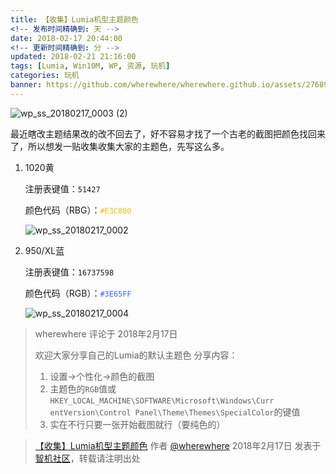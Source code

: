 ```yaml
---
title: 【收集】Lumia机型主题颜色
<!-- 发布时间精确到: 天 -->
date: 2018-02-17 20:44:00
<!-- 更新时间精确到: 分 -->
updated: 2018-02-21 21:16:00
tags: [Lumia, Win10M, WP, 资源, 玩机]
categories: 玩机
banner: https://github.com/wherewhere/wherewhere.github.io/assets/27689196/fbae4701-9e4b-4c2b-99ab-416d197ad4ee
---
```

![wp_ss_20180217_0003 (2)](https://github.com/wherewhere/wherewhere.github.io/assets/27689196/fbae4701-9e4b-4c2b-99ab-416d197ad4ee)

最近瞎改主题结果改的改不回去了，好不容易才找了一个古老的截图把颜色找回来了，所以想发一贴收集收集大家的主题色，先写这么多。

1. 1020黄

   注册表键值：`51427`

   颜色代码（RBG）：<code style="color: #E3C800;">#E3C800</code>

   ![wp_ss_20180217_0002](https://github.com/wherewhere/wherewhere.github.io/assets/27689196/c586cabf-9e87-4622-8d4e-484753188ac7)

2. 950/XL蓝

   注册表键值：`16737598`

   颜色代码（RGB）：<code style="color: #3E65FF;">#3E65FF</code><!--more-->

   ![wp_ss_20180217_0004](https://github.com/wherewhere/wherewhere.github.io/assets/27689196/d2f6e345-9991-4268-adb9-8e73989f4880)

> wherewhere 评论于 2018年2月17日
>
> 欢迎大家分享自己的Lumia的默认主题色
> 分享内容：
> 1. 设置→个性化→颜色的截图
> 2. 主题色的`RGB`值或`HKEY_LOCAL_MACHINE\SOFTWARE\Microsoft\Windows\Curr entVersion\Control Panel\Theme\Themes\SpecialColor`的键值
> 3. 实在不行只要一张开始截图就行（要纯色的）

> [【收集】Lumia机型主题颜色](https://bbs.wfun.com/thread-1006559-1-1.html) 作者 [@wherewhere](https://bbs.wfun.com/u/2850357) 2018年2月17日 发表于 [智机社区](https://bbs.wfun.com "WFun")，转载请注明出处

